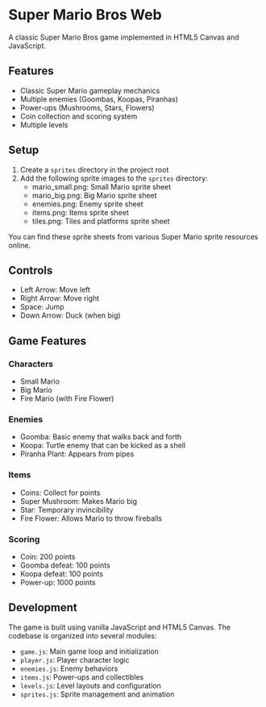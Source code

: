 # Super Mario Bros Web

A classic Super Mario Bros game implemented in HTML5 Canvas and JavaScript.

## Features

- Classic Super Mario gameplay mechanics
- Multiple enemies (Goombas, Koopas, Piranhas)
- Power-ups (Mushrooms, Stars, Flowers)
- Coin collection and scoring system
- Multiple levels

## Setup

1. Create a `sprites` directory in the project root
2. Add the following sprite images to the `sprites` directory:
   - mario_small.png: Small Mario sprite sheet
   - mario_big.png: Big Mario sprite sheet
   - enemies.png: Enemy sprite sheet
   - items.png: Items sprite sheet
   - tiles.png: Tiles and platforms sprite sheet

You can find these sprite sheets from various Super Mario sprite resources online.

## Controls

- Left Arrow: Move left
- Right Arrow: Move right
- Space: Jump
- Down Arrow: Duck (when big)

## Game Features

### Characters
- Small Mario
- Big Mario
- Fire Mario (with Fire Flower)

### Enemies
- Goomba: Basic enemy that walks back and forth
- Koopa: Turtle enemy that can be kicked as a shell
- Piranha Plant: Appears from pipes

### Items
- Coins: Collect for points
- Super Mushroom: Makes Mario big
- Star: Temporary invincibility
- Fire Flower: Allows Mario to throw fireballs

### Scoring
- Coin: 200 points
- Goomba defeat: 100 points
- Koopa defeat: 100 points
- Power-up: 1000 points

## Development

The game is built using vanilla JavaScript and HTML5 Canvas. The codebase is organized into several modules:

- `game.js`: Main game loop and initialization
- `player.js`: Player character logic
- `enemies.js`: Enemy behaviors
- `items.js`: Power-ups and collectibles
- `levels.js`: Level layouts and configuration
- `sprites.js`: Sprite management and animation
